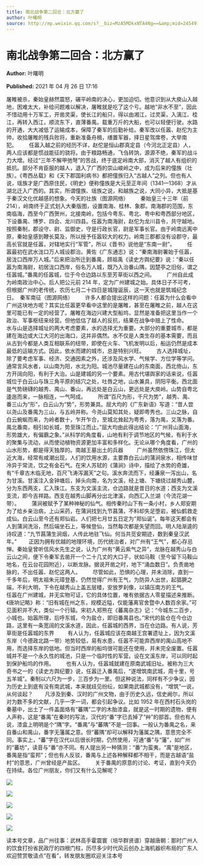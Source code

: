 ```yaml
---
title: 南北战争第二回合：北方赢了
author: 叶曙明
source: http://mp.weixin.qq.com/s?__biz=MzA5MDkxNTA4Ng==&amp;mid=2454910970&amp;idx=1&amp;sn=9e93f11f9af507833efc604564024efd&amp;chksm=87a23f9bb0d5b68d49c960d8b8f9fee9d8daa3243ebb5ecdfdd1fb4a166f9f0c8adede35d198#rd
---
```


# 南北战争第二回合：北方赢了

**Author:** 叶曙明

**Published:** 2021 年 04 月 26 日 17:16

屠睢被杀，秦始皇赫然震怒，碾平岭南的决心，更加迫切。他意识到从大庾山入越地，困难太大，补给问题难以解决，屠睢就是吃了这个亏。越地“非水不至”，因此不惜动用十万军工，开凿灵渠，使长江的船只，得以由湘江，过灵渠，入漓江、桂江，再转入西江，顺流东下，直薄番禺。载重万斤的大船，也可以轻便行驶。水路的开通，大大减低了运输成本，保障了秦军的后勤补给。秦军改以任嚣、赵佗为主帅，收拾屠睢的残兵败将，重新准备舟楫，缮置军器，择日星驾席卷，大举南犯。        任嚣入越之前的经历不详，赵佗是恒山郡真定县（今河北正定县）人，两人应该都是惯战能征的骁将。由于粮路畅通，飞刍转饷，源源不绝，秦军的战斗力大增。经过“三年不解甲弛弩”的苦战，终于底定岭南大部，消灭了越人有组织的抵抗。部分不肯臣服的越人，退入了广西的崇山峻岭之中，成为后来的僮族（壮族）。《粤西丛载》和《天下郡国利病书》都把僮族归入“古越人”之列。但也有人说，瑶族才是广西原住民，《明史》便称僮族是大元至正年间（1341—1368）才从湖北迁入广西的。其实，所谓僮族、瑶族之说，和越族之说，大同小异，大抵是基于秦汉文化优越感的想象。今天的壮族（图源网络）        秦始皇三十三年（前 214），岭南终于正式划入大秦版图，设置南海、桂林、象郡。南海郡的范围，东南临海，西至今广西贺州，北接南岭，包括今粤东、粤北、粤中和粤西部分地区，下设番禺、博罗、四会、龙川四县。任嚣为南海尉，赵佗为龙川县令，共守越地。按照秦制，郡设守、尉、监御史，守是行政长官，尉是军事长官。由于岭南远离中原，秦始皇感到鞭长莫及，所以授予任嚣较大的权力。岭南三郡都没有设郡守，最高长官就是任嚣，对辖地实行“军管”，所以《晋书》说他是“东南一尉”。        任嚣最初在武水泷口万人城设郡治。黄佐《广东通志》说：“秦南海尉署始于任嚣，居泷口西岸万人城。”后来把治所迁到番禺，顾祖禹《读史方舆纪要》说：“秦以任嚣为南海尉，初居泷口西岸，俗名万人城，既乃入治番山隅，因楚亭之旧俗，谓之任嚣城。”番禺的任嚣城，位于今仓边路以东至芳草街以西之间。        广州自此成为岭南政治中心。后人把公元前 214 年，定为广州建城之始。具体日子不可考，但根据广州的老传统，农历七月二十四日是城隍诞辰，这一天也就是筑城纪念日。  秦军南征（图源网络）        许多人都会提出这样的问题：任嚣为什么会看中广州这块地方呢？其实比任嚣更早看中这里的是屠睢，甚至在屠睢之前，越人在这里可能已有一定的经营了。屠睢在海边兴建大型船坞，显然是准备把这里当作一个政治、军事枢纽来经营。但他低估了越人的反抗，结果在战争中赔上了性命。        水与山是选择城址的两大考虑要素，水的选择尤为重要。大部分的重要城市，都是建在海边或大江大河的出海口，这并非偶然。水不仅是人类生存的基本需要，而且从古到今都是人类互相联系的纽带，即使在火车、飞机发明以后，船运仍然是成本最低的运输方式。因此，依水而建的城市，总是特别兴旺。        古人选择城址，除了要考虑军事、经济、交通因素之外，还涉及风水学、气候学、方位学等学问。通常言风水者，以山南为阳，水北为阳。城池尽量建在山的东南面，西北倚山，东方开阔向阳，有利于大治。山是建城的另一个要素。用古代堪舆家的话来说，任嚣城位于白云山与珠三角平原的结穴之处，吐唇之地，山水兼具，阴阳平衡。西北面是气势磅礴的越秀、禺山、番山，再远处是白云山，更远处是大庾岭。山势自粤北逶迤而来，一脉相连，一气呵成。        所谓“百尺为形，千尺为势”，越秀、禺、番三山为“形”，白云山为“势”，形势兼具。屈大均的《广东新语》写道：“昔人尝以尧山及番禺为三山，与五岭并称。今尧山莫知其处，疑即粤秀也。三山之脉，自白云蜿蜒而来，为岭者数十，乍开乍合，至城北耸起为粤秀，落为禺，又落为番。禺北番南，相引如长城，势至珠江而止。”屈大均由此得出结论：“广州背山面海，形势雄大，有偏霸之象。”从科学的角度看，山地有利于调节地区的气候，有利于水的聚集与流动，从而使动植物资源更加丰富和多样化。无论从哪个角度看，广州的山水形势，都是得天独厚的。南越王墓出土的兵器         广州虽然依傍珠江，但太近大海，经常有咸潮出现，人们的饮用水源，主要靠白云山的蒲涧泉水，相传味甘冷异于常流，饮之有金石气。在宋人苏轼的《蒲涧》诗中，描绘了水势的奇雄，有“千章古木临无地，百尺飞涛泻漏天”之句。溪水奔流而下，经濂泉一泻出山，名为甘溪。甘溪注入金钟塘后，掉头向南，名为文溪，经上塘、下塘绕过越秀山麓，分为东西两支，汇入珠江。东支为文溪主流，仓边路就是昔日的水道；西支为文溪支流，即今吉祥路。西支在越秀山脚再分出北津溪，向西汇入兰湖（今流花湖一带）。        蒲涧被赋予了某种神秘的仙气。相传秦时山下有一条小村，乡人郑安期为了给乡亲治病，上山采药，在蒲涧找到九节菖蒲，不料却失足堕岩，被仙鹤救走成仙。白云山至今还有郑仙岩。人们把七月廿五日定为“郑仙诞”。每年这天都会有人到蒲涧洗浴，然后端坐石上，等候登仙，当然每次都是失望而回。明人陆渐逵的诗叹道：“九节菖蒲生涧烟，人传此地驻飞仙。何当共觅安期迹，数到秦皇汉武年。”        正因为拥有优越的地理环境，历代统治者，对广州有“王气”，都心存忌惮。秦始皇曾听信风水先生之说，认为广州有“黄云紫气之异”，龙脉在越秀山与白云山之间，便下令秦军去凿开一个二十几丈的大口子，状如马鞍（至今留下马鞍山地名，在云台花园附近），以断龙脉。据说开凿之时，地下“涌血数日”。负责凿地脉的，不出任嚣、赵佗这两人。        尽管如此，恐惧的心理，并未消除，直到一千多年后，明太祖朱元璋登基，仍然觉得广州有王气，为防异人出世，起猖獗之端，不利大明，下令在越秀山上盖五层楼，安放罗刹像，以镇压南方的王气。        任嚣在广州建城，并无实物可证，它的具体位置，唯有依据古人零星描述来推断。《唐垧记略》称：“旧有城在州之东，规模近隘，仅能藩离官舍暨中人数百余家。”可见面积并不大，类似一个行辕。宋初人郑熊在《蕃禺杂志》记：“今城东二百步，小城也。始嚣所理，后呼东城，今为盐仓，即旧番禺县也。”宋代的盐仓在今仓边路，这里有一条宽阔的文溪水道，因此，任嚣城的西界，当在仓边路。有人说，芳草街是任嚣城的东界         有人认为，任嚣城应该在南越王宫署遗址上，因为文溪东岸（今德政北路一带）地势较低，易有水患，任嚣不可能弃西岸的禺山高地不用，而选择东岸的低地。但当时西岸的船坞很可能还在使用，并未完全废置。任嚣城并不是一个永久性的城池，只是一个临时性的军营。设在文溪东岸，可以同时起到保护船坞的作用。        也有人认为，任嚣城就建在原南武城旧址。被称为三大奇书之一的《读史方舆纪要》说，任嚣迁入番禺后，“遂增筑南武城，周十里，号五羊城”。秦制以六尺为一步，三百步为一里。但这种说法，同样有不少争议，因为历史上到底有没有南武城，本来就歧见纷纭，如果南武城都没有，“增筑”一说，从何谈起？        凡涉及到秦、汉时的广州文物，由于历史久远，信史阙尔，所以对为数不多的文献，几乎一字一词，都会引起争议。比如 1952 年在西村石头岗的秦墓中，出土了一件盖面烙有“蕃隅”二字的木胎漆盒，就是这一时期的遗物，便有人声称，这是“番禺”在秦时的写法，汉代的“番”字已去掉了“艸”的部首。但也有人说，漆盒上明明是个“隅”字。“番禺”与“蕃隅”不是一回事。一般认为番禺之名，来自番山和禺山，番字无藩属之意。但“蕃隅”却可以解释为藩属之隅，意思完全不同。事实上，“蕃”字在汉代以后很长时期，仍然使用，可通“番”与“藩”，如广州的“蕃坊”，读音与“番”亦不同。有人提出另一种猜测：“番”为蛮夷，“禺”是地区，番禺是指“蛮邦”；但也有人反驳，番禺与上述各种解释都不相干，而是古越语“盐村”的意思，广州曾经是产盐区。        关于番禺的原意的讨论、考证，直到今天仍在持续。各位广州朋友，你们又有什么见解呢？

![](https://mmbiz.qpic.cn/mmbiz_jpg/PJWG74pLsMYHMp7ttFWicbA9eoWQU8UxHEWLv9djYx8MrhoX4mdu2ria4s2CmWRgpKLwiaiccjhqVUYP3ZFGALrlqg/640)

![](https://mmbiz.qpic.cn/mmbiz_jpg/PJWG74pLsMYHMp7ttFWicbA9eoWQU8UxHV7jDcMgWcSVV0seWpA7jaVSvkmu6YaBUFpxkrnX2SbiccV4CMyIYXjg/640)

![](https://mmbiz.qpic.cn/mmbiz_jpg/PJWG74pLsMYHMp7ttFWicbA9eoWQU8UxHIUl7nAHUspZDk8sgIJQSZOwQZ7R6K2qlKes9L6picU5T7GBiazfiaUQKA/640)

![](https://mmbiz.qpic.cn/mmbiz_jpg/PJWG74pLsMYHMp7ttFWicbA9eoWQU8UxHWaibLL4iaMJhEbBCeyaRPB0CGY9sVmGpj44BHNTl1ichZicHAGjMlibicicgg/640)

![](https://mmbiz.qpic.cn/mmbiz_jpg/PJWG74pLsMYHMp7ttFWicbA9eoWQU8UxHwgUz7TPebyRBehynXPEeHJOakWfxHGXTVZ0ytgib3ibuMOf3mpntwejg/640)

读本号文章，品广州往事：武林高手霍震寰（培华群贤谱）穿越唐朝：那时广州人的饮食打扮省民政厅的四根门柱，历尽多少时代风云创办上海机器织布局的广东人欢迎赞赏敬请点“在看”，转发朋友圈欢迎关注本号
